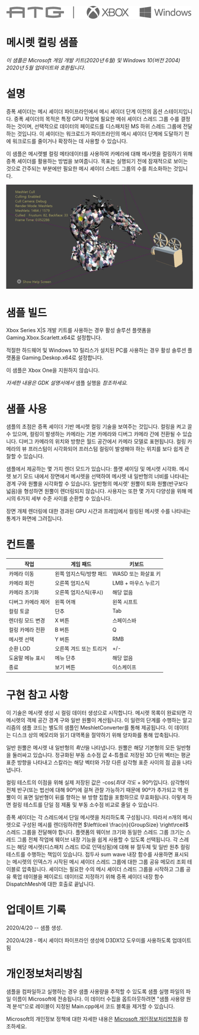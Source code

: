   ![](./media/image1.png)

#   메시렛 컬링 샘플

*이 샘플은 Microsoft 게임 개발 키트(2020년 6월) 및 Windows 10(버전 2004)
2020년 5월 업데이트와 호환됩니다.*

# 설명

증폭 셰이더는 메시 셰이더 파이프라인에서 메시 셰이더 단계 이전의 옵션
스테이지입니다. 증폭 셰이더의 목적은 특정 GPU 작업에 필요한 메쉬 셰이더
스레드 그룹 수를 결정하는 것이며, 선택적으로 데이터의 페이로드를
디스패치된 MS 하위 스레드 그룹에 전달하는 것입니다. 이 셰이더는
워크로드가 파이프라인의 메시 셰이더 단계에 도달하기 전에 워크로드를
줄이거나 확장하는 데 사용할 수 있습니다.

이 샘플은 메시렛별 컬링 메타데이터를 사용하여 카메라에 대해 메시렛을
컬링하기 위해 증폭 셰이더를 활용하는 방법을 보여줍니다. 목표는 실행되기
전에 잠재적으로 보이는 것으로 간주되는 부분에만 필요한 메시 셰이더
스레드 그룹의 수를 최소화하는 것입니다.

![](./media/image3.png)

# 샘플 빌드

Xbox Series X|S 개발 키트를 사용하는 경우 활성 솔루션 플랫폼을
Gaming.Xbox.Scarlett.x64로 설정합니다.

적절한 하드웨어 및 Windows 10 릴리스가 설치된 PC를 사용하는 경우 활성
솔루션 플랫폼을 Gaming.Deskop.x64로 설정합니다.

이 샘플은 Xbox One을 지원하지 않습니다.

*자세한 내용은 GDK 설명서에서* 샘플 실행을 *참조하세요.*

# 샘플 사용

샘플의 초점은 증폭 셰이더 기반 메시렛 컬링 기술을 보여주는 것입니다.
컬링을 켜고 끌 수 있으며, 컬링이 발생하는 카메라는 기본 카메라와 디버그
카메라 간에 전환될 수 있습니다. 디버그 카메라의 위치와 방향은 월드
공간에서 카메라 모델로 표현됩니다. 컬링 카메라의 뷰 프러스텀이
시각화되어 프러스텀 컬링이 발생해야 하는 위치를 보다 쉽게 ​​관찰할 수
있습니다.

샘플에서 제공하는 몇 가지 렌더 모드가 있습니다: 플랫 셰이딩 및 메시렛
시각화. 메시렛 보기 모드 내에서 장면에서 메시렛을 선택하여 메시렛 내
일반형의 너비를 나타내는 경계 구와 원뿔을 시각화할 수 있습니다. 일반형의
메시렛' 원뿔이 퇴화 원뿔(반구보다 넓음)을 형성하면 원뿔이 렌더링되지
않습니다. 사용자는 또한 몇 가지 다양성을 위해 메시의 6가지 세부 수준
사이를 순환할 수 있습니다.

장면 개체 렌더링에 대한 경과된 GPU 시간과 프레임에서 컬링된 메시렛 수를
나타내는 통계가 화면에 그려집니다.

# 컨트롤

| 작업                         |  게임 패드        |  키보드            |
|------------------------------|------------------|-------------------|
| 카메라 이동  |  왼쪽 엄지스틱/방향 패드 |  WASD 또는 화살표 키 |
| 카메라 회전  |  오른쪽 엄지스틱  |  LMB + 마우스 누르기            |
| 카메라 초기화  |  오른쪽 엄지스틱(푸시) |  해당 없음 |
| 디버그 카메라 제어           |  왼쪽 어깨        |  왼쪽 시프트       |
| 컬링 토글                    |  단추             |  Tab               |
| 렌더링 모드 변경             |  X 버튼           |  스페이스바        |
| 컬링 카메라 전환             |  B 버튼           |  Q                 |
| 메시렛 선택                  |  Y 버튼           |  RMB               |
| 순환 LOD  |  오른쪽 겨드 또는 트리거 |  +/- |
| 도움말 메뉴 표시             |  메뉴 단추        |  해당 없음         |
| 종료                         |  보기 버튼        |  이스케이프        |

# 구현 참고 사항

이 기술은 메시렛 생성 시 컬링 데이터 생성으로 시작합니다. 메시렛 목록이
완료되면 각 메시렛의 객체 공간 경계 구와 일반 원뿔이 계산됩니다. 이
일련의 단계를 수행하는 알고리즘의 샘플 코드는 별도의 샘플인
MeshletConverter를 통해 제공됩니다. 이 데이터는 디스크 상의 메모리와
읽기 대역폭을 절약하기 위해 양자화를 통해 압축됩니다.

일반 원뿔은 메시렛 내 일반형의 *확산*을 나타냅니다. 원뿔은 해당 기본형의
모든 일반형을 둘러싸고 있습니다. 정규화된 부동 소수점 값 4-튜플로 저장된
3D 단위 벡터는 평균 표준 방향을 나타내고 스칼라는 해당 벡터와 가장 다른
삼각형 표준 사이의 점 곱을 나타냅니다.

컬링 테스트의 이점을 위해 실제 저장된 값은 -cos(*최대 각도* +
90º)입니다. 삼각형이 전체 반구(또는 법선에 대해 90º)에 걸쳐 관찰
가능하기 때문에 90º가 추가되고 역 원뿔이 이 표면 일반형이 뒤를 향하는 뷰
방향 집합을 포함하므로 무효화됩니다. 이렇게 하면 컬링 테스트를 단일 점
제품 및 부동 소수점 비교로 줄일 수 있습니다.

증폭 셰이더는 각 스레드에서 단일 메시렛을 처리하도록 구성됩니다. 따라서
*n*개의 메시렛으로 구성된 메시를 렌더링하려면
$\left\lceil \frac{n}{GroupSize} \right\rceil$ 스레드 그룹을 전달해야
합니다. 플랫폼의 웨이브 크기와 동일한 스레드 그룹 크기는 스레드 그룹
전체 작업에 웨이브 내장 기능을 쉽게 사용할 수 있도록 선택됩니다. 각
스레드는 해당 메시렛(디스패치 스레드 ID로 인덱싱됨)에 대해 뷰 절두체 및
일반 원추 컬링 테스트를 수행하는 책임이 있습니다. 접두사 sum wave 내장
함수를 사용하면 표시되는 메시렛의 인덱스가 시작된 메시 셰이더 스레드
그룹에 대한 그룹 공유 메모리 조회 테이블로 압축됩니다. 셰이더는 필요한
수의 메시 셰이더 스레드 그룹을 시작하고 그룹 공유 룩업 테이블을 페이로드
데이터로 지정하기 위해 증폭 셰이더 내장 함수 DispatchMesh에 대한 호출로
끝납니다.

# 업데이트 기록

2020/4/20 -- 샘플 생성.

2020/4/28 - 메시 셰이더 파이프라인 생성에 D3DX12 도우미를 사용하도록
업데이트됨

# 개인정보처리방침

샘플을 컴파일하고 실행하는 경우 샘플 사용량을 추적할 수 있도록 샘플 실행
파일의 파일 이름이 Microsoft에 전송됩니다. 이 데이터 수집을
옵트아웃하려면 \"샘플 사용량 원격 분석\"으로 레이블이 지정된
Main.cpp에서 코드 블록을 제거할 수 있습니다.

Microsoft의 개인정보 정책에 대한 자세한 내용은 [Microsoft
개인정보처리방침](https://privacy.microsoft.com/en-us/privacystatement/)을
참조하세요.
